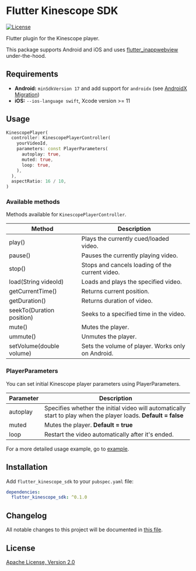 # Flutter Kinescope SDK

[![License](https://img.shields.io/badge/License-Apache%202.0-blue.svg)](https://kinescope.io/)

Flutter plugin for the Kinescope player.

This package supports Android and iOS and uses [flutter_inappwebview](https://pub.dev/packages/flutter_inappwebview) under-the-hood.

## Requirements

* **Android:** `minSdkVersion 17` and add support for `androidx` (see [AndroidX Migration](https://flutter.dev/docs/development/androidx-migration))
* **iOS:** `--ios-language swift`, Xcode version >= 11

## Usage

```dart
KinescopePlayer(
  controller: KinescopePlayerController(
    yourVideoId,
    parameters: const PlayerParameters(
      autoplay: true,
      muted: true,
      loop: true,
    ),
  ),
  aspectRatio: 16 / 10,
)
```

### Available methods

Methods available for `KinescopePlayerController`.

Method                                              | Description
------------                                        | ---------------
play()                                              | Plays the currently cued/loaded video.
pause()                                             | Pauses the currently playing video.
stop()                                              | Stops and cancels loading of the current video.
load(String videoId)                                | Loads and plays the specified video.
getCurrentTime()                                    | Returns current position.
getDuration()                                       | Returns duration of video.
seekTo(Duration position)                           | Seeks to a specified time in the video.
mute()                                              | Mutes the player.
ummute()                                            | Unmutes the player.
setVolume(double volume)                            | Sets the volume of player. Works only on Android.

### PlayerParameters

You can set initial Kinescope player parameters using PlayerParameters.

Parameter                  | Description
------------               | ---------------
autoplay                   | Specifies whether the initial video will automatically start to play when the player loads. **Default = false**
muted                      | Mutes the player. **Default = true**
loop                       | Restart the video automatically after it's ended.

For a more detailed usage example, go to [example](./example/lib/main.dart).

## Installation

Add `flutter_kinescope_sdk` to your `pubspec.yaml` file:

```yaml
dependencies:
  flutter_kinescope_sdk: ^0.1.0
```

## Changelog

All notable changes to this project will be documented in [this file](./CHANGELOG.md).

## License

[Apache License, Version 2.0](https://www.apache.org/licenses/LICENSE-2.0)
